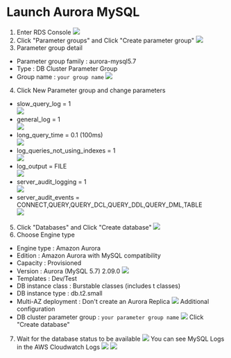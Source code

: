 # Launch Aurora MySQL
1. Enter RDS Console
![](../images/2.2.jpg)
2. Click "Parameter groups" and Click "Create parameter group"
![](../images/2.3.jpg)
3. Parameter group detail
* Parameter group family : aurora-mysql5.7
* Type : DB Cluster Parameter Group
* Group name : `your group name`
![](../images/2.4.jpg)
4. Click New Parameter group and change parameters
* slow_query_log = 1  
![](../images/2.5.jpg)
* general_log = 1  
![](../images/2.6.jpg)
* long_query_time = 0.1 (100ms)  
![](../images/2.7.jpg)
* log_queries_not_using_indexes = 1  
![](../images/2.8.jpg)
* log_output = FILE  
![](../images/2.9.jpg)
* server_audit_logging = 1  
![](../images/2.10.jpg)
* server_audit_events = CONNECT,QUERY,QUERY_DCL,QUERY_DDL,QUERY_DML,TABLE  
![](../images/2.11.jpg)
5. Click "Databases" and Click "Create database"
![](../images/2.12.jpg)
6. Choose Engine type
* Engine type : Amazon Aurora
* Edition : Amazon Aurora with MySQL compatibility
* Capacity : Provisioned
* Version : Aurora (MySQL 5.7) 2.09.0
![](../images/2.13.jpg)
* Templates : Dev/Test
* DB instance class : Burstable classes (includes t classes)
* DB instance type : db.t2.small
* Multi-AZ deployment : Don't create an Aurora Replica
![](../images/2.15.jpg)
Additional configuration
* DB cluster parameter group : `your parameter group name`
![](../images/2.16.jpg)
Click "Create database"
7. Wait for the database status to be available
![](../images/2.17.jpg)
You can see MySQL Logs in the AWS Cloudwatch Logs
![](../images/2.18.jpg)
![](../images/2.19.jpg)